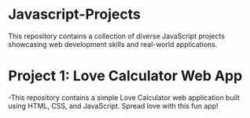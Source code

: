 # Javascript-Projects
This repository contains a collection of diverse JavaScript projects showcasing web development skills and real-world applications.

# Project 1: Love Calculator Web App
-This repository contains a simple Love Calculator web application built using HTML, CSS, and JavaScript. Spread love with this fun app!
